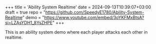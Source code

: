 +++
title = 'Ability System Realtime'
date = 2024-09-13T10:39:07+03:00
draft = true
repo = "https://github.com/SpeedyE1780/Ability-System-Realtime"
demo = "https://www.youtube.com/embed/3oYKFMxBtsA?si=LZAsYDH1_8YsZHPE"
+++

This is an ability system demo where each player attacks each other in realtime.
